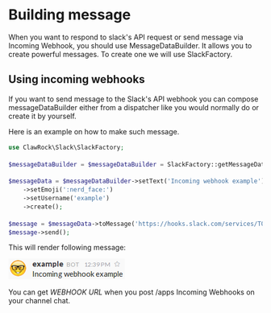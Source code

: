 Building message
=========================

When you want to respond to slack's API request or send message via Incoming Webhook, you should use MessageDataBuilder. 
It allows you to create powerful messages. To create one we will use SlackFactory.

Using incoming webhooks
-----------------

If you want to send message to the Slack's API webhook you can compose messageDataBuilder either from a dispatcher like you would normally do or create it by yourself.
 
Here is an example on how to make such message.
 
```php
use ClawRock\Slack\SlackFactory;

$messageDataBuilder = $messageDataBuilder = SlackFactory::getMessageDataBuilder();

$messageData = $messageDataBuilder->setText('Incoming webhook example')
    ->setEmoji(':nerd_face:')
    ->setUsername('example')
    ->create();

$message = $messageData->toMessage('https://hooks.slack.com/services/T00000000/B00000000/XXXXXXXXXXXXXXXXXXXXXXXX');
$message->send();
```

This will render following message:

![Incoming message image](images/02_message.png "Example of incoming webhook message")

You can get _WEBHOOK URL_ when you post /apps Incoming Webhooks on your channel chat.
